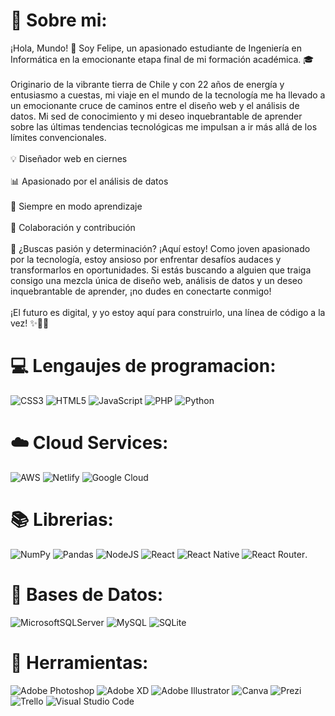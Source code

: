 # 💫 Sobre mi:
¡Hola, Mundo! 👋 Soy Felipe, un apasionado estudiante de Ingeniería en Informática en la emocionante etapa final de mi formación académica. 🎓<br><br>Originario de la vibrante tierra de Chile y con 22 años de energía y entusiasmo a cuestas, mi viaje en el mundo de la tecnología me ha llevado a un emocionante cruce de caminos entre el diseño web y el análisis de datos. Mi sed de conocimiento y mi deseo inquebrantable de aprender sobre las últimas tendencias tecnológicas me impulsan a ir más allá de los límites convencionales.<br><br>💡 Diseñador web en ciernes<br><br>📊 Apasionado por el análisis de datos<br><br>🚀 Siempre en modo aprendizaje<br><br>🤝 Colaboración y contribución<br><br>🌟 ¿Buscas pasión y determinación? ¡Aquí estoy! Como joven apasionado por la tecnología, estoy ansioso por enfrentar desafíos audaces y transformarlos en oportunidades. Si estás buscando a alguien que traiga consigo una mezcla única de diseño web, análisis de datos y un deseo inquebrantable de aprender, ¡no dudes en conectarte conmigo!<br><br>¡El futuro es digital, y yo estoy aquí para construirlo, una línea de código a la vez! ✨👨‍💻

# 💻 Lengaujes de programacion:
![CSS3](https://img.shields.io/badge/css3-%231572B6.svg?style=for-the-badge&logo=css3&logoColor=white) ![HTML5](https://img.shields.io/badge/html5-%23E34F26.svg?style=for-the-badge&logo=html5&logoColor=white) ![JavaScript](https://img.shields.io/badge/javascript-%23323330.svg?style=for-the-badge&logo=javascript&logoColor=%23F7DF1E) ![PHP](https://img.shields.io/badge/php-%23777BB4.svg?style=for-the-badge&logo=php&logoColor=white) ![Python](https://img.shields.io/badge/python-3670A0?style=for-the-badge&logo=python&logoColor=ffdd54)
# ☁️ Cloud Services:
![AWS](https://img.shields.io/badge/AWS-%23FF9900.svg?style=for-the-badge&logo=amazon-aws&logoColor=white) ![Netlify](https://img.shields.io/badge/netlify-%23000000.svg?style=for-the-badge&logo=netlify&logoColor=#00C7B7) ![Google Cloud](https://img.shields.io/badge/Google%20Cloud-%234285F4.svg?style=for-the-badge&logo=google-cloud&logoColor=white) 
# 📚 Librerias:
![NumPy](https://img.shields.io/badge/numpy-%23013243.svg?style=for-the-badge&logo=numpy&logoColor=white) ![Pandas](https://img.shields.io/badge/pandas-%23150458.svg?style=for-the-badge&logo=pandas&logoColor=white)
![NodeJS](https://img.shields.io/badge/node.js-6DA55F?style=for-the-badge&logo=node.js&logoColor=white) ![React](https://img.shields.io/badge/react-%2320232a.svg?style=for-the-badge&logo=react&logoColor=%2361DAFB) ![React Native](https://img.shields.io/badge/react_native-%2320232a.svg?style=for-the-badge&logo=react&logoColor=%2361DAFB) ![React Router](https://img.shields.io/badge/React_Router-CA4245?style=for-the-badge&logo=react-router&logoColor=white). 
# 💾 Bases de Datos:
![MicrosoftSQLServer](https://img.shields.io/badge/Microsoft%20SQL%20Sever-CC2927?style=for-the-badge&logo=microsoft%20sql%20server&logoColor=white) ![MySQL](https://img.shields.io/badge/mysql-%2300f.svg?style=for-the-badge&logo=mysql&logoColor=white) ![SQLite](https://img.shields.io/badge/sqlite-%2307405e.svg?style=for-the-badge&logo=sqlite&logoColor=white) 
# 🔧 Herramientas:
![Adobe Photoshop](https://img.shields.io/badge/adobephotoshop-%2331A8FF.svg?style=for-the-badge&logo=adobephotoshop&logoColor=white) ![Adobe XD](https://img.shields.io/badge/Adobe%20XD-470137?style=for-the-badge&logo=Adobe%20XD&logoColor=#FF61F6) ![Adobe Illustrator](https://img.shields.io/badge/adobeillustrator-%23FF9A00.svg?style=for-the-badge&logo=adobeillustrator&logoColor=white) ![Canva](https://img.shields.io/badge/Canva-%2300C4CC.svg?style=for-the-badge&logo=Canva&logoColor=white) ![Prezi](https://img.shields.io/badge/Prezi-%23000000.svg?style=for-the-badge&logo=Prezi&logoColor=white) ![Trello](https://img.shields.io/badge/Trello-%23026AA7.svg?style=for-the-badge&logo=Trello&logoColor=white)
<img alt="Visual Studio Code" src="https://img.shields.io/badge/Visual%20Studio%20Code-0078d7.svg?style=for-the-badge&logo=visual-studio-code&logoColor=white"></a>  



<!-- Proudly created with GPRM ( https://gprm.itsvg.in ) -->

